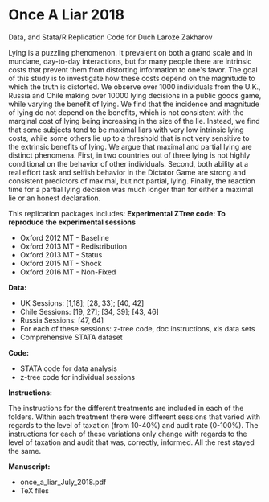 # Once A Liar 2018
Data, and Stata/R Replication Code for Duch Laroze Zakharov 

Lying is a puzzling phenomenon. It prevalent on both a grand scale and in mundane, day-to-day interactions, but for many people there are intrinsic costs that prevent them from distorting information to one's favor. The goal of this study is to investigate how these costs depend on the magnitude to which the truth is distorted. We observe over 1000 individuals from the U.K., Russia and Chile making over 10000 lying decisions in a public goods game, while varying the benefit of lying. We find that the incidence and magnitude of lying do not depend on the benefits, which is not consistent with the marginal cost of lying being increasing in the size of the lie. Instead, we find that some subjects tend to be maximal liars with very low intrinsic lying costs, while some others lie up to a threshold that is not very sensitive to the extrinsic benefits of lying. We argue that maximal and partial lying are distinct phenomena. First, in two countries out of three lying is not highly conditional on the behavior of other individuals. Second, both ability at a real effort task and selfish behavior in the Dictator Game are strong and consistent predictors of maximal, but not partial, lying. Finally, the reaction time for a partial lying decision was much longer than for either a maximal lie or an honest declaration. 

This replication packages includes:
**Experimental ZTree code: To reproduce the experimental sessions** 
 - Oxford 2012 MT - Baseline
 - Oxford 2013 MT - Redistribution	
 - Oxford 2013 MT - Status	
 - Oxford 2015 MT - Shock	
 - Oxford 2016 MT - Non-Fixed	
 
**Data:** 
 -  UK Sessions: [1,18]; [28, 33]; [40, 42]
 -  Chile Sessions: [19, 27]; [34, 39]; [43, 46] 
 -  Russia Sessions: [47, 64]
 -  For each of these sessions: z-tree code, doc instructions, xls data sets
 -  Comprehensive STATA dataset
 
 
**Code:**
 - STATA code for data analysis
 - z-tree code for individual sessions
 
**Instructions:**

 The instructions for the different treatments are included in each of the folders. Within each treatment there were different sessions that varied with regards to the level of taxation (from 10-40%) and audit rate (0-100%). The instructions for each of these variations only change with regards to the level of taxation and audit that was, correctly, informed. All the rest stayed the same. 
 
**Manuscript:**
 - once_a_liar_July_2018.pdf
 - TeX files
 
